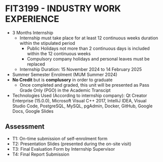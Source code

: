 # FIT3199 - INDUSTRY WORK EXPERIENCE
- 3 Months Internship
  - Internship must take place for at least 12 continuous weeks duration within the stipulated period
    - Public Holidays not more than 2 continuous days is included within the 12 continuous weeks
    - Compulsory company holidays and personal leaves must be replaced
  - Internship Duration: 15 November 2024 to 14 February 2025
- Summer Semester Enrolment (MUM Summer 2024)
- **No Credit** but is **complusory** in order to graduate
  - Once completed and graded, this unit will be presented as Pass Grade Only (PGO) in the Academic Transcipt
- Technologies Used (According to internship company): Qt Creator Enterprise (15.0.0), Microsoft Visual C++ 2017, IntelliJ IDEA, Visual Studio Code, PostgreSQL, MySQL, pgAdmin, Docker, GitHub, Google Docs, Google Slides

## Assessment
- T1: On-time submission of self-enrolment form
- T2: Presentation Slides (presented during the on-site visit)
- T3: Final Evaluation Form by Internship Supervisor
- T4: Final Report Submission
